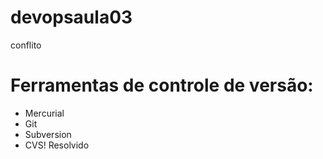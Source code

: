 # devopsaula03
conflito
# Ferramentas de controle de versão:

* Mercurial
* Git
* Subversion
* CVS! Resolvido
